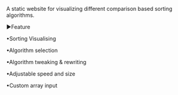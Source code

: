 A static website for visualizing different comparison based sorting algorithms.

►Feature

•Sorting Visualising

•Algorithm selection

•Algorithm tweaking & rewriting

•Adjustable speed and size

•Custom array input
